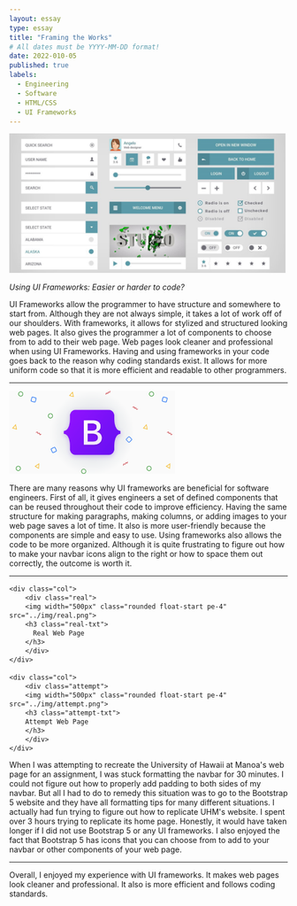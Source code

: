 ```yaml
---
layout: essay
type: essay
title: "Framing the Works"
# All dates must be YYYY-MM-DD format!
date: 2022-010-05
published: true
labels:
  - Engineering
  - Software
  - HTML/CSS
  - UI Frameworks
---
```

<style>
        .real {
            margin: 3%;
            position: relative;
        }
        .attempt {
                    margin: 3%;
                    position: relative;
                }

        .real-txt {
            position: relative;
            top: 17px;
            left: 50px;
            color: black;
        }
        .attempt-txt {
                    position: relative;
                    top: 17px;
                    left: 50px;
                    color: black;
                }


    </style>

<img width="500px" class="rounded float-start pe-4" src="../img/frameworks.jpeg">

*Using UI Frameworks: Easier or harder to code?*

<p> UI Frameworks allow the programmer to have structure and somewhere to start from. Although they are not always simple, it takes a lot of work off of our shoulders. With frameworks, it allows for stylized and structured looking web pages. It also gives the programmer a lot of components to choose from to add to their web page. Web pages look cleaner and professional when using UI Frameworks. Having and using frameworks in your code goes back to the reason why coding standards exist. It allows for more uniform code so that it is more efficient and readable to other programmers.
</p>

<hr class="hr hr-blurry"/>

<img width="300px" class="rounded float-end pe-4" src="../img/bootstrap.png">

<p> There are many reasons why UI frameworks are beneficial for software engineers. First of all, it gives engineers a set of defined components that can be reused throughout their code to improve efficiency. Having the same structure for making paragraphs, making columns, or adding images to your web page saves a lot of time. It also is more user-friendly because the components are simple and easy to use. Using frameworks also allows the code to be more organized. Although it is quite frustrating to figure out how to make your navbar icons align to the right or how to space them out correctly, the outcome is worth it.
</p>

<hr class="hr hr-blurry"/>

<div class="container">
<div class="row">

    <div class="col">
        <div class="real">
        <img width="500px" class="rounded float-start pe-4" src="../img/real.png">
        <h3 class="real-txt">
          Real Web Page
        </h3>
        </div>
    </div>

    <div class="col">
        <div class="attempt">
        <img width="500px" class="rounded float-start pe-4" src="../img/attempt.png">
        <h3 class="attempt-txt">
        Attempt Web Page
        </h3>
        </div>
    </div>

</div>
</div>


<p> When I was attempting to recreate the University of Hawaii at Manoa's web page for an assignment, I was stuck formatting the navbar for 30 minutes. I could not figure out how to properly add padding to both sides of my navbar. But all I had to do to remedy this situation was to go to the Bootstrap 5 website and they have all formatting tips for many different situations. I actually had fun trying to figure out how to replicate UHM's website. I spent over 3 hours trying to replicate its home page. Honestly, it would have taken longer if I did not use Bootstrap 5 or any UI frameworks. I also enjoyed the fact that Bootstrap 5 has icons that you can choose from to add to your navbar or other components of your web page.
</p>

<hr class="hr hr-blurry"/>

<p> Overall, I enjoyed my experience with UI frameworks. It makes web pages look cleaner and professional. It also is more efficient and follows coding standards.
</p>


